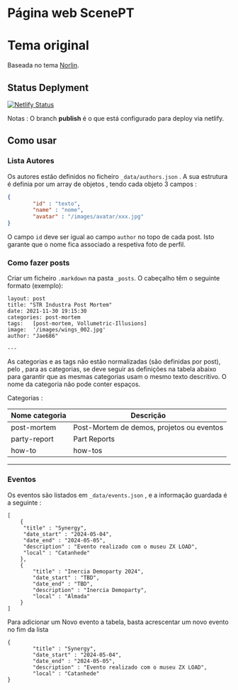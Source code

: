 # Página web ScenePT

# Tema original
Baseada no tema [Norlin](https://norlin.netlify.app/).

## Status Deplyment
[![Netlify Status](https://api.netlify.com/api/v1/badges/1390632a-7b4c-4cb6-826d-9835f6f535a7/deploy-status)](https://app.netlify.com/sites/scenept01/deploys)


Notas : O branch **publish** é o que está configurado para deploy via netlify.


## Como usar

### Lista Autores
Os autores estão definidos no ficheiro `_data/authors.json` .
A sua estrutura é definia por um array de objetos , tendo cada objeto 3 campos : 

```json
{
        "id" : "texto",
        "name" : "nome",
        "avatar" : "/images/avatar/xxx.jpg"
}
```


 O campo `id` deve ser igual ao campo `author` no topo de cada post. Isto garante que o nome fica associado a respetiva foto de perfil.

### Como fazer posts

Criar um ficheiro `.markdown` na pasta `_posts`. O cabeçalho têm o seguinte formato (exemplo): 
```---
layout: post
title: "STR Industra Post Mortem"
date: 2021-11-30 19:15:30
categories: post-mortem
tags:   [post-mortem, Vollumetric-Illusions]
image:  '/images/wings_002.jpg'
author: "Jae686"

---
```

As categorias e as tags não estão normalizadas (são definidas por post), pelo , para as categorias, se deve seguir as definições na tabela abaixo para garantir que as mesmas categorias usam o mesmo texto descritivo. 
O nome da categoria não pode conter espaços.

Categorias :

| Nome categoria | Descrição |
|-----|-----------|
|post-mortem| Post-Mortem de demos, projetos ou eventos|
|party-report| Part Reports|
|how-to| how-tos|
---

### Eventos

Os eventos são listados em `_data/events.json` , e a informação guardada é a seguinte : 

```
[
    {
     "title" : "Synergy",
     "date_start" : "2024-05-04",
     "date_end" : "2024-05-05",
     "description" : "Evento realizado com o museu ZX LOAD",
     "local" : "Catanhede"
    },
    {
        "title" : "Inercia Demoparty 2024",
        "date_start" : "TBD",
        "date_end" : "TBD",
        "description" : "Inercia Demoparty",
        "local" : "Almada"
    }
]
```
Para adicionar um Novo evento a tabela, basta acrescentar um novo evento no fim da lista

```
{
        "title" : "Synergy",
        "date_start" : "2024-05-04",
        "date_end" : "2024-05-05",
        "description" : "Evento realizado com o museu ZX LOAD",
        "local" : "Catanhede"
}
```
